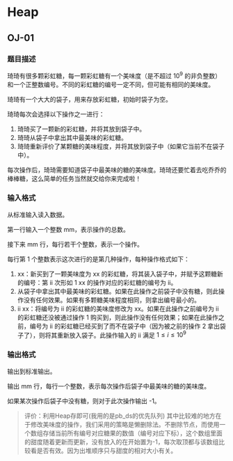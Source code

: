 # Heap

## OJ-01

### 题目描述

琦琦有很多颗彩虹糖，每一颗彩虹糖有一个美味度（是不超过 $10^9$ 的非负整数）和一个正整数编号。不同的彩虹糖的编号一定不同，但可能有相同的美味度。

琦琦有一个大大的袋子，用来存放彩虹糖，初始时袋子为空。

琦琦每次会选择以下操作之一进行：

1. 琦琦买了一颗新的彩虹糖，并将其放到袋子中。
2. 琦琦从袋子中拿出其中最美味的彩虹糖。
3. 琦琦重新评价了某颗糖的美味程度，并将其放到袋子中（如果它当前不在袋子中）。

每次操作后，琦琦需要知道袋子中最美味的糖的美味度。琦琦还要忙着去吃乔乔的棒棒糖，这么简单的任务当然就交给你来完成啦！

### 输入格式

从标准输入读入数据。

第一行输入一个整数 mm，表示操作的总数。

接下来 mm 行，每行若干个整数，表示一个操作。

每行第 1 个整数表示这次进行的是第几种操作，每种操作格式如下：

1. xx：新买到了一颗美味度为 xx 的彩虹糖，将其装入袋子中，并赋予这颗糖新的编号：第 ii 次形如 1 xx 的操作对应的彩虹糖的编号为 ii。
2. 从袋子中拿出其中最美味的彩虹糖。如果在此操作之前袋子中没有糖，则此操作没有任何效果。如果有多颗糖美味程度相同，则拿出编号最小的。
3. ii xx：将编号为 ii 的彩虹糖的美味度修改为 xx。如果在此操作之前编号为 ii 的彩虹糖还没被通过操作 1 购买到，则此操作没有任何效果；如果在此操作之前，编号为 ii 的彩虹糖已经买到了而不在袋子中（因为被之前的操作 2 拿出袋子了），则将其重新放入袋子。此操作输入的 ii 满足 $1 \leq i \leq 10^9$

### 输出格式

输出到标准输出。

输出 mm 行，每行一个整数，表示每次操作后袋子中最美味的糖的美味度。

如果某次操作后袋子中没有糖，则对于此次操作输出 -1。

>评价：利用Heap存即可(我用的是pb_ds的优先队列)
>其中比较难的地方在于修改美味度的操作，我们采用的策略是懒删除法。不删除节点，而使用一个数组存储当前所有编号对应糖果的数值（编号对应下标），这个数组里面的甜度随着更新而更新，没有放入的在开始置为-1，每次取顶都与该数组比较看是否有效。因为出堆顺序只与甜度的相对大小有关。
